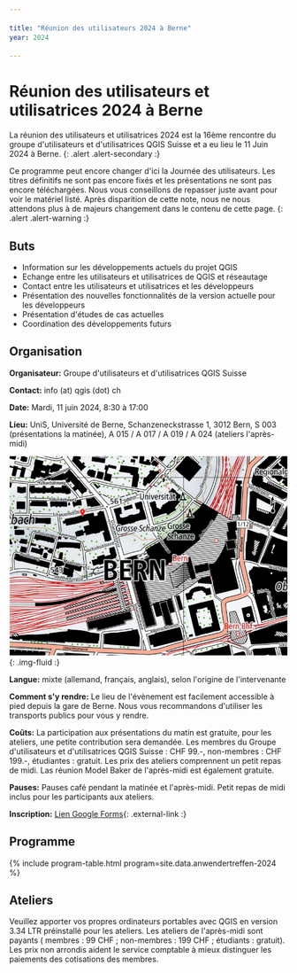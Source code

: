 ```yaml
---

title: "Réunion des utilisateurs 2024 à Berne"
year: 2024

---
```


# Réunion des utilisateurs et utilisatrices 2024 à Berne

La réunion des utilisateurs et utilisatrices 2024 est la 16ème rencontre du groupe
d'utilisateurs et d'utilisatrices QGIS Suisse et a eu lieu le 11 Juin 2024 à Berne.
{: .alert .alert-secondary :}

Ce programme peut encore changer d'ici la Journée des utilisateurs. Les titres définitifs ne sont pas encore fixés et les présentations ne sont pas encore téléchargées. Nous vous conseillons de repasser juste avant pour voir le matériel listé. Après disparition de cette note, nous ne nous attendons plus à de majeurs changement dans le contenu de cette page.
{: .alert .alert-warning :}

## Buts

* Information sur les développements actuels du projet QGIS
* Echange entre les utilisateurs et utilisatrices de QGIS et réseautage
* Contact entre les utilisateurs et utilisatrices et les développeurs
* Présentation des nouvelles fonctionnalités de la version actuelle pour les développeurs
* Présentation d'études de cas actuelles
* Coordination des développements futurs

## Organisation

**Organisateur:** Groupe d'utilisateurs et d'utilisatrices QGIS Suisse

**Contact:** info (at) qgis (dot) ch

**Date:** Mardi, 11 juin 2024, 8:30 à 17:00

**Lieu:** UniS, Université de Berne, Schanzeneckstrasse 1, 3012 Bern, S 003 (présentations la matinée), A 015 / A 017 / A 019 / A 024 (ateliers l'après-midi)

![](/assets/img/lageplan_unis_unibe_swisstopo_2024.png){: .img-fluid :}

**Langue:** mixte (allemand, français, anglais), selon l'origine de l'intervenante

**Comment s'y rendre:** Le lieu de l'évènement est facilement accessible à pied
depuis la gare de Berne. Nous vous recommandons d'utiliser les transports publics
pour vous y rendre.

**Coûts:** La participation aux présentations du matin est gratuite,
pour les ateliers, une petite contribution sera demandée. Les membres du Groupe
d'utilisateurs et d'utilisatrices QGIS Suisse : CHF 99.-, non-membres : CHF 199.-, étudiantes :
gratuit. Les prix des ateliers comprennent un petit repas de midi.
Las réunion Model Baker de l'après-midi est également gratuite.

**Pauses:** Pauses café pendant la matinée et l'après-midi. Petit repas de midi inclus pour les participants aux ateliers.

**Inscription:** [Lien Google Forms](https://forms.gle/iyC8cCB85T9wrSCW6){: .external-link :}

## Programme

{% include program-table.html program=site.data.anwendertreffen-2024 %}

## Ateliers

Veuillez apporter vos propres ordinateurs portables avec QGIS en version 3.34 LTR
préinstallé pour les ateliers. Les ateliers de l'après-midi sont payants
( membres : 99 CHF ; non-membres : 199 CHF ; étudiants : gratuit). Les prix non
arrondis aident le service comptable à mieux distinguer les paiements des
cotisations des membres.
